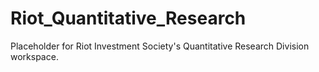 # Riot_Quantitative_Research

Placeholder for Riot Investment Society's Quantitative Research Division workspace.
